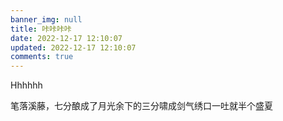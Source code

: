 ```yaml
---
banner_img: null
title: 咔咔咔咔
date: 2022-12-17 12:10:07
updated: 2022-12-17 12:10:07
comments: true
---
```

Hhhhhh

笔落溪藤，七分酿成了月光余下的三分啸成剑气绣口一吐就半个盛夏